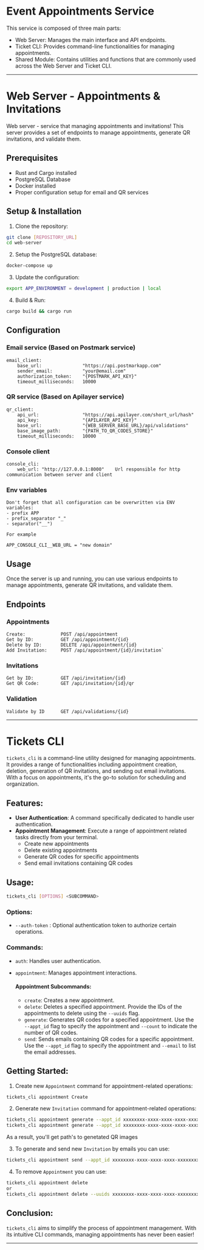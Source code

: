# Event Appointments Service

This service is composed of three main parts:

- Web Server: Manages the main interface and API endpoints.
- Ticket CLI: Provides command-line functionalities for managing appointments.
- Shared Module: Contains utilities and functions that are commonly used across the Web Server and Ticket CLI.
---

# Web Server - Appointments & Invitations

Web server - service that managing appointments and invitations! This server provides a set of endpoints to manage appointments, generate QR invitations, and validate them.

## Prerequisites

- Rust and Cargo installed
- PostgreSQL Database
- Docker installed
- Proper configuration setup for email and QR services

## Setup & Installation

1. Clone the repository:

```bash
git clone [REPOSITORY_URL]
cd web-server
```

2. Setup the PostgreSQL database:
```bash
docker-compose up 
```

3. Update the configuration:
```bash
export APP_ENVIRONMENT = development | production | local
```

4. Build & Run:
```bash
cargo build && cargo run
```

## Configuration

### Email service (Based on Postmark service)

    email_client:
        base_url:               "https://api.postmarkapp.com"   
        sender_email:           "your@email.com"
        authorization_token:    "{POSTMARK_API_KEY}"
        timeout_milliseconds:   10000

### QR service (Based on Apilayer service)

    qr_client:
        api_url:                "https://api.apilayer.com/short_url/hash"
        api_key:                "{APILAYER_API_KEY}"
        base_url:               "{WEB_SERVER_BASE_URL}/api/validations"
        base_image_path:        "{PATH_TO_QR_CODES_STORE}"
        timeout_milliseconds:   10000

### Console client

    console_cli:
        web_url: "http://127.0.0.1:8000"    Url responsible for http communication between server and client

### Env variables

    Don't forget that all configuration can be overwritten via ENV variables:
    - prefix APP
    - prefix_separator "_"
    - separator("__")
    
    For example

    APP_CONSOLE_CLI__WEB_URL = "new domain"

## Usage

Once the server is up and running, you can use various endpoints to manage appointments, generate QR invitations, and validate them.

## Endpoints

### Appointments
    Create:             POST /api/appointment       
    Get by ID:          GET /api/appointment/{id}
    Delete by ID:       DELETE /api/appointment/{id}             
    Add Invitation:     POST /api/appointment/{id}/invitation`

### Invitations
    Get by ID:          GET /api/invitation/{id}
    Get QR Code:        GET /api/invitation/{id}/qr

### Validation
    Validate by ID      GET /api/validations/{id}

---

# Tickets CLI

`tickets_cli` is a command-line utility designed for managing appointments. It provides a range of functionalities including appointment creation, deletion, generation of QR invitations, and sending out email invitations. With a focus on appointments, it's the go-to solution for scheduling and organization.

## Features:

- **User Authentication**: A command specifically dedicated to handle user authentication.
- **Appointment Management**: Execute a range of appointment related tasks directly from your terminal.
    - Create new appointments
    - Delete existing appointments
    - Generate QR codes for specific appointments
    - Send email invitations containing QR codes

## Usage:

```bash
tickets_cli [OPTIONS] <SUBCOMMAND>
```

### Options:

- `--auth-token` : Optional authentication token to authorize certain operations.

### Commands:

- `auth`: Handles user authentication.
- `appointment`: Manages appointment interactions.

  #### Appointment Subcommands:

    - `create`: Creates a new appointment.
    - `delete`: Deletes a specified appointment. Provide the IDs of the appointments to delete using the `--uuids` flag.
    - `generate`: Generates QR codes for a specified appointment. Use the `--appt_id` flag to specify the appointment and `--count` to indicate the number of QR codes.
    - `send`: Sends emails containing QR codes for a specific appointment. Use the `--appt_id` flag to specify the appointment and `--email` to list the email addresses.
    
## Getting Started:

1. Create new `Appointment` command for appointment-related operations:

```bash
tickets_cli appointment Create
```

2. Generate new `Invitation` command for appointment-related operations:
```bash
tickets_cli appointment generate --appt_id xxxxxxxx-xxxx-xxxx-xxxx-xxxxxxxxxxxx 
tickets_cli appointment generate --appt_id xxxxxxxx-xxxx-xxxx-xxxx-xxxxxxxxxxxx --count N
```
As a result, you'll get path's to genetated QR images

3. To generate and send new `Invitation` by emails you can use:
```bash
tickets_cli appointment send --appt_id xxxxxxxx-xxxx-xxxx-xxxx-xxxxxxxxxxxx 
```

4. To remove `Appointment` you can use:
```bash
tickets_cli appointment delete
or
tickets_cli appointment delete --uuids xxxxxxxx-xxxx-xxxx-xxxx-xxxxxxxxxxxx --uuids xxxxxxxx-xxxx-xxxx-xxxx-xxxxxxxxxxxx 
```

## Conclusion:

`tickets_cli` aims to simplify the process of appointment management. With its intuitive CLI commands, managing appointments has never been easier!

---